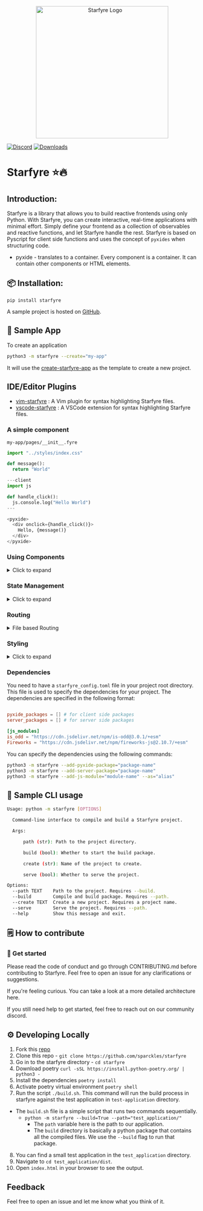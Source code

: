 <p align="center">
  <img alt="Starfyre Logo" src="https://user-images.githubusercontent.com/29942790/221331176-609e156a-3896-4c1a-9386-7bf595dfb879.png" width="350" />
</p>

[![Discord](https://img.shields.io/discord/1080951642070978651?label=discord&logo=discord&logoColor=white&style=for-the-badge&color=blue)](https://discord.gg/ThQcpvJMZ6)
[![Downloads](https://static.pepy.tech/badge/starfyre)](https://pepy.tech/project/starfyre)


# Starfyre ⭐🔥

## Introduction:

Starfyre is a library that allows you to build reactive frontends using only Python. With Starfyre, you can create interactive, real-time applications with minimal effort. Simply define your frontend as a collection of observables and reactive functions, and let Starfyre handle the rest. Starfyre is based on Pyscript for client side functions and uses the concept of `pyxides` when structuring code.

- pyxide - translates to a container. Every component is a container. It can contain other components or HTML elements.




## 📦 Installation:

```
pip install starfyre
```

A sample project is hosted on [GitHub](https://github.com/sansyrox/first-starfyre-app/).

## 🚀 Sample App

To create an application

```bash
python3 -m starfyre --create="my-app"
```

It will use the [create-starfyre-app](https://github.com/sparckles/create-starfyre-app) as the template to create a new project.

## IDE/Editor Plugins
- [vim-starfyre](https://github.com/sparckles/vim-starfyre) : A Vim plugin for syntax highlighting Starfyre files. 
- [vscode-starfyre](https://marketplace.visualstudio.com/items?itemName=SanskarJethi.starfyre) : A VSCode extension for syntax highlighting Starfyre files. 

### A simple component
`my-app/pages/__init__.fyre`

```python
import "../styles/index.css"

def message():
  return "World"

---client
import js

def handle_click():
  js.console.log("Hello World")
---

<pyxide>
  <div onclick={handle_click()}>
    Hello, {message()}
  </div>
</pyxide>

```

### Using Components
<details>
<summary>Click to expand</summary>

`my-app/pages/__init__.fyre`

```python
import "../styles/index.css"
from @.components.custom_component import custom_component
# @ is the alias for the source directory. e.g. my-app in our case

<pyxide>
 <custom_component></custom_component>
</pyxide>
```

`my-app/src/components/custom_component.fyre`

```python

<pyxide>
  <div> This is a custom component </div>
</pyxide>
```
</details>

### State Management

<details>
<summary>Click to expand</summary>

Signals are super early at this moment. You need to have the word "signal" when declaring a variable. e.g. get_signal, set_signal, use_signal. And use_signal and get_signal can't be evaluated on the client, i.e. can't have `{use_signal()+1}`. This will be fixed with a better serialization.

`my-app/pages/__init__.fyre`

```python

---client

[get_signal, set_signal, use_signal] = create_signal("Hello World")

def handle_click():
  set_signal("Goodbye World")
---

<pyxide>
  <div onclick={handle_click}>
    {use_signal()}
  </div>
</pyxide>

```
</details>

### Routing
<details>
<summary>File based Routing</summary>

Starfyre supports file based routing.

```bash
my-app
├── pages
│   ├── __init__.fyre
│   ├── about.fyre
│   └── nav.fyre
```

</details>

### Styling
<details>
<summary>Click to expand</summary>

Starfyre supports CSS and file based css.

```python
import "../styles/index.css"

<style>
.component {
/* CSS here */
}

</style>

<pyxide>
  <div class="component"> Hello World </div>
</pyxide>
```
</details>

### Dependencies

You need to have a `starfyre_config.toml` file in your project root directory. This file is used to specify the dependencies for your project. The dependencies are specified in the following format:

```toml

pyxide_packages = [] # for client side packages
server_packages = [] # for server side packages

[js_modules]
is_odd = "https://cdn.jsdelivr.net/npm/is-odd@3.0.1/+esm"
Fireworks = "https://cdn.jsdelivr.net/npm/fireworks-js@2.10.7/+esm"
```

You can specify the dependencies using the following commands:

```bash
python3 -m starfyre --add-pyxide-package="package-name"
python3 -m starfyre --add-server-package="package-name"
python3 -m starfyre --add-js-module="module-name" --as="alias"
```


## 🚀 Sample CLI usage

```bash
Usage: python -m starfyre [OPTIONS]

  Command-line interface to compile and build a Starfyre project.

  Args:

      path (str): Path to the project directory.

      build (bool): Whether to start the build package.

      create (str): Name of the project to create.

      serve (bool): Whether to serve the project.

Options:
  --path TEXT    Path to the project. Requires --build.
  --build        Compile and build package. Requires --path.
  --create TEXT  Create a new project. Requires a project name.
  --serve        Serve the project. Requires --path.
  --help         Show this message and exit.
```

## 🗒️ How to contribute

### 🏁 Get started
Please read the code of conduct and go through CONTRIBUTING.md before contributing to Starfyre. Feel free to open an issue for any clarifications or suggestions.

If you're feeling curious. You can take a look at a more detailed architecture here.

If you still need help to get started, feel free to reach out on our community discord.


## ⚙️  Developing Locally

1. Fork this [repo](https://github.com/sparckles/starfyre)
2. Clone this repo - `git clone https://github.com/sparckles/starfyre`
3. Go in to the starfyre directory - `cd starfyre`
4. Download poetry `curl -sSL https://install.python-poetry.org/ | python3 -`
5. Install the dependencies `poetry install`
6. Activate poetry virtual environment `poetry shell`
7. Run the script `./build.sh`. This command will run the build process in starfyre against the test application in `test-application` directory.
  - The `build.sh` file is a simple script that runs two commands sequentially.
    - `python -m starfyre --build=True --path="test_application/"`
        - The `path` variable here is the path to our application.
        - The `build` directory is basically a python package that contains all the compiled files. We use the `--build` flag to run that package.

8. You can find a small test application in the `test_application` directory.
9. Navigate to `cd test_application/dist`.
10. Open `index.html` in your browser to see the output.


## Feedback

Feel free to open an issue and let me know what you think of it. 
